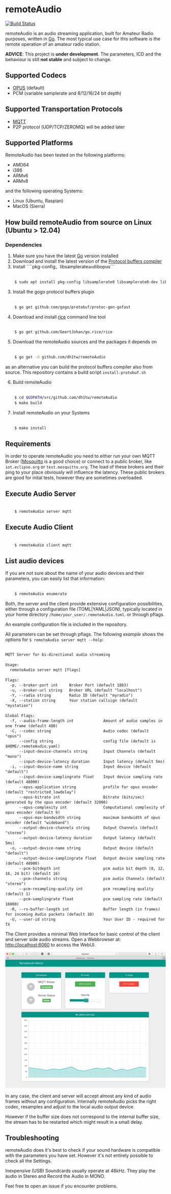# remoteAudio
[![Build Status](https://travis-ci.org/dh1tw/remoteAudio.svg?branch=master)](https://travis-ci.org/dh1tw/remoteAudio)

remoteAudio is an audio streaming application, built for Amateur Radio purposes,
written in [Go](1). The most typical use case for this software is the remote
operation of an amateur radio station.

**ADVICE**: This project is **under development**. The parameters, ICD and the
behaviour is still **not stable** and subject to change.

## Supported Codecs

- [OPUS](2) (default)
- PCM (variable samplerate and 8/12/16/24 bit depth)

## Supported Transportation Protocols

- [MQTT](3)
- P2P protocol (UDP/TCP/ZEROMQ) will be added later

## Supported Platforms

RemoteAudio has been tested on the following platforms:

- AMD64
- i386
- ARMv6
- ARMv8

and the following operating Systems:

- Linux (Ubuntu, Raspian)
- MacOS (Sierra)

## How build remoteAudio from source on Linux (Ubuntu > 12.04)

### Dependencies

1. Make sure you have the latest [Go][5] version installed 
2. Download and install the latest version of the [Protocol buffers compiler][6]
3. Install ````pkg-config```, ```libsamplerate``` and ```libopus```

```bash

    $ sudo apt install pkg-config libsamplerate0 libsamplerate0-dev libopusfile-dev libopus-dev libportaudio2 portaudio19-dev

```

3. Install the gogo protocol buffers plugin

```bash

    $ go get github.com/gogo/protobuf/protoc-gen-gofast

```

4. Download and install [rice][7] command line tool

```bash

    $ go get github.com/GeertJohan/go.rice/rice

```


5. Download the remoteAudio sources and the packages it depends on

```bash

    $ go get -d github.com/dh1tw/remoteAudio

```

as an alternative you can build the protocol buffers compiler also from
source. This repository contains a build script ```install-protobuf.sh```

6. Build remoteAudio

```bash

    $ cd $GOPATH/src/github.com/dh1tw/remoteAudio
    $ make build

```

7. Install remoteAudio on your Systems

```bash

    $ make install

```

## Requirements

In order to operate remoteAudio you need to either run your own MQTT Broker
([Mosquitto](4) is a good choice) or connect to a public broker, like
`iot.eclipse.org` or `test.mosquitto.org`. The load of these brokers
and their ping to your place obviously will influence the latency. These public
brokers are good for inital tests, however they are sometimes overloaded.

## Execute Audio Server

```bash

    $ remoteAudio server mqtt

```

## Execute Audio Client

```bash

    $ remoteAudio client mqtt

```

## List audio devices
If you are not sure about the name of your audio devices and their parameters,
you can easily list that information:

```bash

    $ remoteAudio enumerate

```


Both, the server and the client provide extensive configuration possibilities,
either through a configuration file (TOML|YAML|JSON), typically located in
your home directory `/home/your_user/.remoteAudio.toml`. or through pflags.

An example configuration file is included in the repository.

All parameters can be set through pflags. The following *example* shows the
options for ```$ remoteAudio server mqtt --help```:

```

MQTT Server for bi-directional audio streaming

Usage:
  remoteAudio server mqtt [flags]

Flags:
  -p, --broker-port int     Broker Port (default 1883)
  -u, --broker-url string   Broker URL (default "localhost")
  -Y, --radio string        Radio ID (default "myradio")
  -X, --station string      Your station callsign (default "mystation")

Global Flags:
  -f, --audio-frame-length int             Amount of audio samples in one frame (default 480)
  -C, --codec string                       Audio codec (default "opus")
      --config string                      config file (default is $HOME/.remoteAudio.yaml)
      --input-device-channels string       Input Channels (default "mono")
      --input-device-latency duration      Input latency (default 5ms)
  -i, --input-device-name string           Input device (default "default")
      --input-device-samplingrate float    Input device sampling rate (default 48000)
      --opus-application string            profile for opus encoder (default "restricted_lowdelay")
      --opus-bitrate int                   Bitrate (bits/sec) generated by the opus encoder (default 32000)
      --opus-complexity int                Computational complexity of opus encoder (default 9)
      --opus-max-bandwidth string          maximum bandwidth of opus encoder (default "wideband")
      --output-device-channels string      Output Channels (default "stereo")
      --output-device-latency duration     Output latency (default 5ms)
  -o, --output-device-name string          Output device (default "default")
      --output-device-samplingrate float   Output device sampling rate (default 48000)
      --pcm-bitdepth int                   pcm audio bit depth (8, 12, 16, 24 bit) (default 16)
      --pcm-channels string                pcm audio Channels (default "stereo")
      --pcm-resampling-quality int         pcm resampling quality (default 1)
      --pcm-samplingrate float             pcm sampling rate (default 16000)
  -R, --rx-buffer-length int               Buffer length (in frames) for incoming Audio packets (default 10)
  -U, --user-id string                     Your User ID - required for TX

```

The Client provides a minimal Web Interface for basic control of the
client and server side audio streams. Open a Webbrowser at:
[http://localhost:6060](https://localhost:6060) to access the WebUI.

![Alt text](ScreenshotWebUI.png?raw=true "Screenshot remoteAudio WebUI")

In any case, the client and server will accept almost any kind of audio frames
without any configuration. Internally remoteAudio picks the right codec,
resamples and adjust to the local audio output device.

However if the buffer size does not correspond to the internal buffer size,
the stream has to be restarted which might result in a small delay.

## Troubleshooting

remoteAudio does it's best to check if your sound hardware is compatible with
the parameters you have set. However it's not entirely possible to check all
the Settings.

Inexpensive (USB) Soundcards usually operate at 48kHz. They play the audio in
Stereo and Record the Audio in MONO.

Feel free to open an issue if you encounter problems.


[1]:https://golang.org
[2]:http://opus-codec.org
[3]:http://mqtt.org
[4]:https://mosquitto.org
[5]:https://golang.org/dl
[6]:https://github.com/google/protobuf/releases
[7]:https://github.com/GeertJohan/go.rice/rice